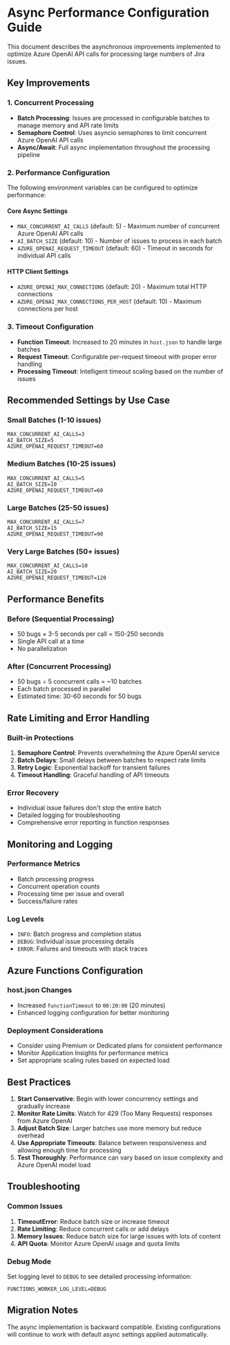 # Async Performance Configuration Guide

This document describes the asynchronous improvements implemented to optimize Azure OpenAI API calls for processing large numbers of Jira issues.

## Key Improvements

### 1. Concurrent Processing
- **Batch Processing**: Issues are processed in configurable batches to manage memory and API rate limits
- **Semaphore Control**: Uses asyncio semaphores to limit concurrent Azure OpenAI API calls
- **Async/Await**: Full async implementation throughout the processing pipeline

### 2. Performance Configuration

The following environment variables can be configured to optimize performance:

#### Core Async Settings
- `MAX_CONCURRENT_AI_CALLS` (default: 5) - Maximum number of concurrent Azure OpenAI API calls
- `AI_BATCH_SIZE` (default: 10) - Number of issues to process in each batch
- `AZURE_OPENAI_REQUEST_TIMEOUT` (default: 60) - Timeout in seconds for individual API calls

#### HTTP Client Settings
- `AZURE_OPENAI_MAX_CONNECTIONS` (default: 20) - Maximum total HTTP connections
- `AZURE_OPENAI_MAX_CONNECTIONS_PER_HOST` (default: 10) - Maximum connections per host

### 3. Timeout Configuration
- **Function Timeout**: Increased to 20 minutes in `host.json` to handle large batches
- **Request Timeout**: Configurable per-request timeout with proper error handling
- **Processing Timeout**: Intelligent timeout scaling based on the number of issues

## Recommended Settings by Use Case

### Small Batches (1-10 issues)
```env
MAX_CONCURRENT_AI_CALLS=3
AI_BATCH_SIZE=5
AZURE_OPENAI_REQUEST_TIMEOUT=60
```

### Medium Batches (10-25 issues)
```env
MAX_CONCURRENT_AI_CALLS=5
AI_BATCH_SIZE=10
AZURE_OPENAI_REQUEST_TIMEOUT=60
```

### Large Batches (25-50 issues)
```env
MAX_CONCURRENT_AI_CALLS=7
AI_BATCH_SIZE=15
AZURE_OPENAI_REQUEST_TIMEOUT=90
```

### Very Large Batches (50+ issues)
```env
MAX_CONCURRENT_AI_CALLS=10
AI_BATCH_SIZE=20
AZURE_OPENAI_REQUEST_TIMEOUT=120
```

## Performance Benefits

### Before (Sequential Processing)
- 50 bugs × 3-5 seconds per call = 150-250 seconds
- Single API call at a time
- No parallelization

### After (Concurrent Processing)
- 50 bugs ÷ 5 concurrent calls = ~10 batches
- Each batch processed in parallel
- Estimated time: 30-60 seconds for 50 bugs

## Rate Limiting and Error Handling

### Built-in Protections
1. **Semaphore Control**: Prevents overwhelming the Azure OpenAI service
2. **Batch Delays**: Small delays between batches to respect rate limits
3. **Retry Logic**: Exponential backoff for transient failures
4. **Timeout Handling**: Graceful handling of API timeouts

### Error Recovery
- Individual issue failures don't stop the entire batch
- Detailed logging for troubleshooting
- Comprehensive error reporting in function responses

## Monitoring and Logging

### Performance Metrics
- Batch processing progress
- Concurrent operation counts
- Processing time per issue and overall
- Success/failure rates

### Log Levels
- `INFO`: Batch progress and completion status
- `DEBUG`: Individual issue processing details
- `ERROR`: Failures and timeouts with stack traces

## Azure Functions Configuration

### host.json Changes
- Increased `functionTimeout` to `00:20:00` (20 minutes)
- Enhanced logging configuration for better monitoring

### Deployment Considerations
- Consider using Premium or Dedicated plans for consistent performance
- Monitor Application Insights for performance metrics
- Set appropriate scaling rules based on expected load

## Best Practices

1. **Start Conservative**: Begin with lower concurrency settings and gradually increase
2. **Monitor Rate Limits**: Watch for 429 (Too Many Requests) responses from Azure OpenAI
3. **Adjust Batch Size**: Larger batches use more memory but reduce overhead
4. **Use Appropriate Timeouts**: Balance between responsiveness and allowing enough time for processing
5. **Test Thoroughly**: Performance can vary based on issue complexity and Azure OpenAI model load

## Troubleshooting

### Common Issues
1. **TimeoutError**: Reduce batch size or increase timeout
2. **Rate Limiting**: Reduce concurrent calls or add delays
3. **Memory Issues**: Reduce batch size for large issues with lots of content
4. **API Quota**: Monitor Azure OpenAI usage and quota limits

### Debug Mode
Set logging level to `DEBUG` to see detailed processing information:
```env
FUNCTIONS_WORKER_LOG_LEVEL=DEBUG
```

## Migration Notes

The async implementation is backward compatible. Existing configurations will continue to work with default async settings applied automatically.
